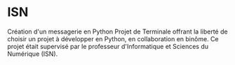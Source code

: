 # ISN
Création d'un messagerie en Python
Projet de Terminale offrant la liberté de choisir un projet à développer en Python, en collaboration en binôme. Ce projet était supervisé par le professeur d'Informatique et Sciences du Numérique (ISN).
